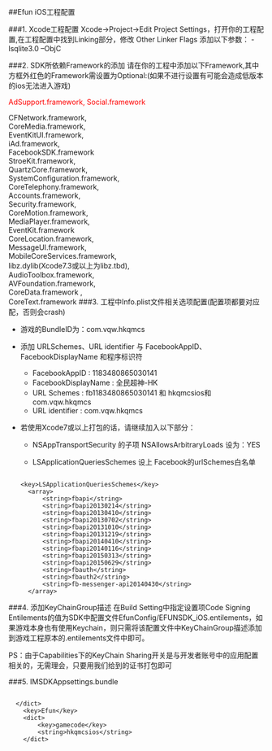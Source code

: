 ##Efun iOS工程配置

###1. Xcode工程配置
Xcode->Project->Edit Project Settings，打开你的工程配置,在工程配置中找到Linking部分，修改 Other Linker Flags 添加以下参数： -lsqlite3.0 –ObjC


###2. SDK所依赖Framework的添加
请在你的工程中添加以下Framework,其中方框外红色的Framework需设置为Optional:(如果不进行设置有可能会造成低版本的ios无法进入游戏)

<font color = red >AdSupport.framework, Social.framework</font>

CFNetwork.framework,     
CoreMedia.framework,     
EventKitUI.framework,     
iAd.framework,     
FacebookSDK.framework    
StroeKit.framework,    
QuartzCore.framework,  
SystemConfiguration.framework,     
CoreTelephony.framework,    
Accounts.framework,    
Security.framework,     
CoreMotion.framework,     
MediaPlayer.framework,    
EventKit.framework    
CoreLocation.framework,     
MessageUI.framework,     
MobileCoreServices.framework,    
libz.dylib(Xcode7.3或以上为libz.tbd),     
AudioToolbox.framework,    
AVFoundation.framework,      
CoreData.framework ,     
CoreText.framework
###3. 工程中Info.plist文件相关选项配置(配置项都要对应配，否则会crash)
+ 游戏的BundleID为：com.vqw.hkqmcs 

+ 添加 URLSchemes、URL identifier 与 FacebookAppID、FacebookDisplayName 和程序标识符

	+ FacebookAppID : 1183480865030141   
	+ FacebookDisplayName : 全民超神-HK    
	+ URL Schemes : fb1183480865030141 和 hkqmcsios和 com.vqw.hkqmcs   
	+ URL identifier : com.vqw.hkqmcs

+ 若使用Xcode7或以上打包的话，请继续加入以下部分：  

  + NSAppTransportSecurity 的子项 NSAllowsArbitraryLoads 设为：YES

  + LSApplicationQueriesSchemes 设上 Facebook的urlSchemes白名单   
  
  ```
  
  <key>LSApplicationQueriesSchemes</key>   
	<array>   
		<string>fbapi</string>   
		<string>fbapi20130214</string>
		<string>fbapi20130410</string>
		<string>fbapi20130702</string>
		<string>fbapi20131010</string>
		<string>fbapi20131219</string>
		<string>fbapi20140410</string>
		<string>fbapi20140116</string>
		<string>fbapi20150313</string>
		<string>fbapi20150629</string>
		<string>fbauth</string>
		<string>fbauth2</string>
		<string>fb-messenger-api20140430</string>
	</array>

	```



###4. 添加KeyChainGroup描述
在Build Setting中指定设置项Code Signing Entilements的值为SDK中配置文件EfunConfig/EFUNSDK_iOS.entilements，如果游戏本身也有使用Keychain，则只需将该配置文件中KeyChainGroup描述添加到游戏工程原本的.entilements文件中即可。

PS：由于Capabilities下的KeyChain Sharing开关是与开发者账号中的应用配置相关的，无需理会，只要用我们给到的证书打包即可  

###5. IMSDKAppsettings.bundle


```
  
  </dict>
	<key>Efun</key>
	<dict>
		<key>gamecode</key>
		<string>hkqmcsios</string>
	</dict>

```

